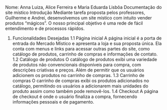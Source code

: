 Nome: Anna Luiza, Alice Ferreira e Maria Eduarda Lisbôa
Documentação do site místico
Introdução
Mediante tarefa proposta pelos professores, Guilherme e Andrei, desenvolvemos um site místico com intuito vender produtos “mágicos”. O nosso principal objetivo é uma rede de fácil entendimento e de processos rápidos.  
1.	Funcionalidades Desejadas
1.1	Página inicial
A página inicial é a porta de entrada do Mercado Místico e apresenta a loja e sua proposta única. Ela conta com menus e links para acessar outras partes do site, como catálogo de produtos, carrinho de compras e informações de contato.
1.2	Catálogo de produtos
O catálogo de produtos exibi uma variedade de produtos não convencionais disponíveis para compra, com descrições criativas e preços. Além de permitir que os usuários adicionem os produtos no carrinho de compras.
1.3	Carrinho de compras
O carrinho de compras exibi os produtos adicionados no catálogo, permitindo os usuários a adicionarem mais unidades do produto assim como também pode removê-los. 
1.4	Checkout
A página de checkout é onde o usuário finaliza a compra, fornecendo informações pessoais e de pagamento.

